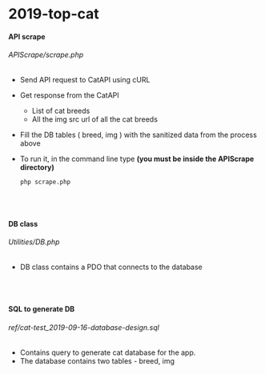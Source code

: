 # 2019-top-cat

#### API scrape 

###### *APIScrape/scrape.php*

* Send API request to CatAPI using cURL

* Get response from the CatAPI
    * List of cat breeds
    * All the img src url of all the cat breeds
    
* Fill the DB tables ( breed, img ) with the sanitized data from the process above

* To run it, in the command line type 
**(you must be inside the APIScrape directory)**

    ``` php scrape.php ```
<br />
<br />

#### DB class

###### *Utilities/DB.php*

* DB class contains a PDO that connects to the database
<br />
<br />

#### SQL to generate DB

###### *ref/cat-test_2019-09-16-database-design.sql*

* Contains query to generate cat database for the app.
* The database contains two tables - breed, img
